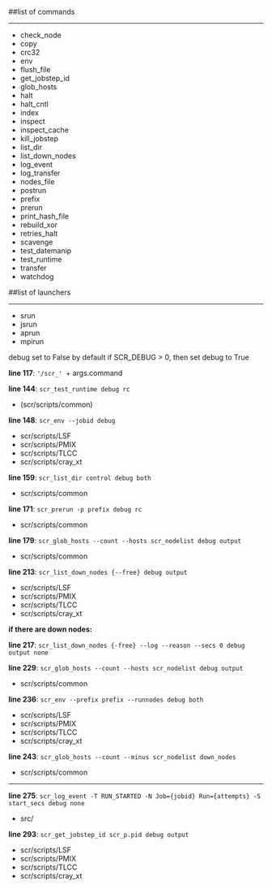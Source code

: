 ##list of commands
****

- check_node
- copy
- crc32
- env
- flush_file
- get_jobstep_id
- glob_hosts
- halt
- halt_cntl
- index
- inspect
- inspect_cache
- kill_jobstep
- list_dir
- list_down_nodes
- log_event
- log_transfer
- nodes_file
- postrun
- prefix
- prerun
- print_hash_file
- rebuild_xor
- retries_halt
- scavenge
- test_datemanip
- test_runtime
- transfer
- watchdog

##list of launchers
****

- srun
- jsrun
- aprun
- mpirun

debug set to False by default
if SCR_DEBUG > 0, then set debug to True

**line 117**: `'/scr_' `+ args.command

**line 144**: `scr_test_runtime debug rc`

- (scr/scripts/common)

**line 148**: `scr_env --jobid debug`
	
- scr/scripts/LSF
- scr/scripts/PMIX
- scr/scripts/TLCC
- scr/scripts/cray_xt

**line 159**: `scr_list_dir control debug both`
	
- scr/scripts/common

**line 171**: `scr_prerun -p prefix debug rc`

- scr/scripts/common

**line 179**: `scr_glob_hosts --count --hosts scr_nodelist debug output`

- scr/scripts/common

**line 213**: `scr_list_down_nodes {--free} debug output`

- scr/scripts/LSF
- scr/scripts/PMIX
- scr/scripts/TLCC
- scr/scripts/cray_xt

**if there are down nodes:**

**line 217**:	`scr_list_down_nodes {-free} --log --reason --secs 0 debug output none`

**line 229**: `scr_glob_hosts --count --hosts scr_nodelist debug output`

- scr/scripts/common

**line 236**: `scr_env --prefix prefix --runnodes debug both`

- scr/scripts/LSF
- scr/scripts/PMIX
- scr/scripts/TLCC
- scr/scripts/cray_xt

**line 243**: `scr_glob_hosts --count --minus scr_nodelist down_nodes`
		
- scr/scripts/common

****

**line 275**: `scr_log_event -T RUN_STARTED -N Job={jobid} Run={attempts} -S start_secs debug none`

- src/

**line 293**: `scr_get_jobstep_id scr_p.pid debug output`

- scr/scripts/LSF
- scr/scripts/PMIX
- scr/scripts/TLCC
- scr/scripts/cray_xt
